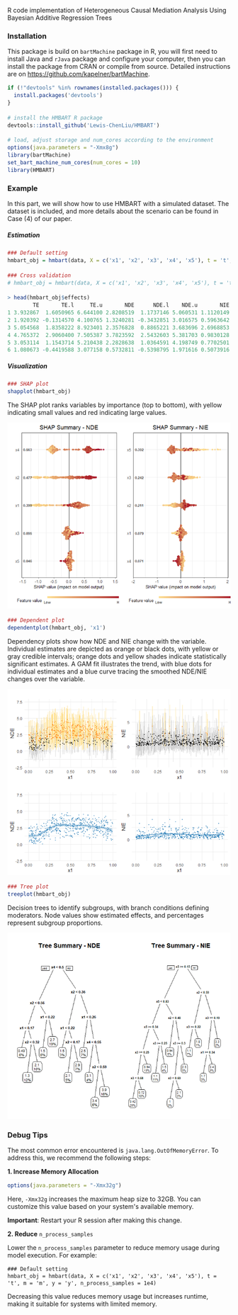 R code implementation of Heterogeneous Causal Mediation Analysis Using Bayesian Additive Regression Trees

### Installation

This package is build on `bartMachine` package in R, you will first need to install Java and `rJava` package and configure your computer, then you can install the package from CRAN or compile from source. Detailed instructions are on <https://github.com/kapelner/bartMachine>.

```R
if (!"devtools" %in% rownames(installed.packages())) {
  install.packages('devtools')
}

# install the HMBART R package
devtools::install_github('Lewis-ChenLiu/HMBART')

# load, adjust storage and num_cores according to the environment
options(java.parameters = "-Xmx8g")
library(bartMachine)
set_bart_machine_num_cores(num_cores = 10)
library(HMBART)
```

### Example

In this part, we will show how to use HMBART with a simulated dataset. The dataset is included, and more details about the scenario can be found in Case (4) of our paper.

##### Estimation

```R
### Default setting
hmbart_obj = hmbart(data, X = c('x1', 'x2', 'x3', 'x4', 'x5'), t = 't', m = 'm', y = 'y')

### Cross validation
# hmbart_obj = hmbart(data, X = c('x1', 'x2', 'x3', 'x4', 'x5'), t = 't', m = 'm', y = 'y', CV = TRUE)

> head(hmbart_obj$effects)
        TE       TE.l     TE.u       NDE      NDE.l    NDE.u       NIE      NIE.l    NIE.u
1 3.932867  1.6050965 6.644100 2.8208519  1.1737146 5.060531 1.1120149 -1.3211790 3.883400
2 1.920392 -0.1314570 4.100765 1.3240281 -0.3432851 3.016575 0.5963642 -0.6991594 2.214197
3 5.054568  1.8358222 8.923401 2.3576828  0.8865221 3.683696 2.6968853  0.0000000 6.392640
4 4.765372  2.9060400 7.505387 3.7823592  2.5432603 5.381703 0.9830128 -0.5238947 3.369680
5 3.053114  1.1543714 5.210438 2.2828638  1.0364591 4.198749 0.7702501 -1.2907950 2.768051
6 1.080673 -0.4419588 3.077158 0.5732811 -0.5398795 1.971616 0.5073916 -0.7375299 2.207598

```

##### Visualization

```R
### SHAP plot
shapplot(hmbart_obj)
```

The SHAP plot ranks variables by importance (top to bottom), with yellow indicating small values and red indicating large values.

![SHAP Image](figs/shap.png)

```R
### Dependent plot
dependentplot(hmbart_obj, 'x1')
```

Dependency plots show how NDE and NIE change with the variable. Individual estimates are depicted as orange or black dots, with yellow or gray credible intervals; orange dots and yellow shades indicate statistically significant estimates. A GAM fit illustrates the trend, with blue dots for individual estimates and a blue curve tracing the smoothed NDE/NIE changes over the variable.

![Dependent Image](figs/dep.png)

```R
### Tree plot
treeplot(hmbart_obj)
```

Decision trees to identify subgroups, with branch conditions defining moderators. Node values show estimated effects, and percentages represent subgroup proportions.

![Dependent Image](figs/tree.png)

### Debug Tips

The most common error encountered is `java.lang.OutOfMemoryError`. To address this, we recommend the following steps: 

**1. Increase Memory Allocation**

```R
options(java.parameters = "-Xmx32g")
```

Here, `-Xmx32g` increases the maximum heap size to 32GB. You can customize this value based on your system's available memory.

**Important**: Restart your R session after making this change.

**2. Reduce** `n_process_samples`

Lower the `n_process_samples` parameter to reduce memory usage during model execution. For example:

```
### Default setting
hmbart_obj = hmbart(data, X = c('x1', 'x2', 'x3', 'x4', 'x5'), t = 't', m = 'm', y = 'y', n_process_samples = 1e4)
```

Decreasing this value reduces memory usage but increases runtime, making it suitable for systems with limited memory.